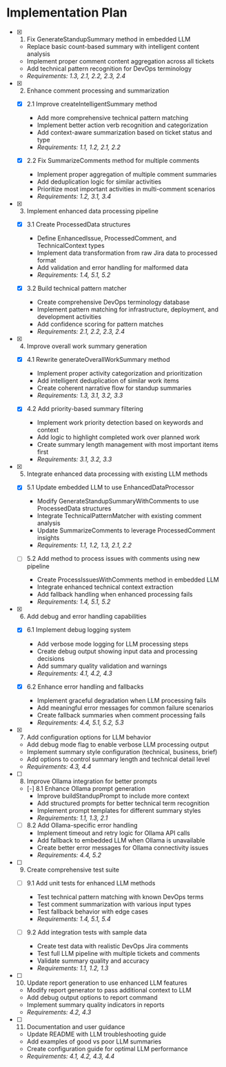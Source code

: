 # Implementation Plan

- [x] 1. Fix GenerateStandupSummary method in embedded LLM
  - Replace basic count-based summary with intelligent content analysis
  - Implement proper comment content aggregation across all tickets
  - Add technical pattern recognition for DevOps terminology
  - _Requirements: 1.3, 2.1, 2.2, 2.3, 2.4_

- [x] 2. Enhance comment processing and summarization
  - [x] 2.1 Improve createIntelligentSummary method
    - Add more comprehensive technical pattern matching
    - Implement better action verb recognition and categorization
    - Add context-aware summarization based on ticket status and type
    - _Requirements: 1.1, 1.2, 2.1, 2.2_

  - [x] 2.2 Fix SummarizeComments method for multiple comments
    - Implement proper aggregation of multiple comment summaries
    - Add deduplication logic for similar activities
    - Prioritize most important activities in multi-comment scenarios
    - _Requirements: 1.2, 3.1, 3.4_

- [x] 3. Implement enhanced data processing pipeline
  - [x] 3.1 Create ProcessedData structures
    - Define EnhancedIssue, ProcessedComment, and TechnicalContext types
    - Implement data transformation from raw Jira data to processed format
    - Add validation and error handling for malformed data
    - _Requirements: 1.4, 5.1, 5.2_

  - [x] 3.2 Build technical pattern matcher
    - Create comprehensive DevOps terminology database
    - Implement pattern matching for infrastructure, deployment, and development activities
    - Add confidence scoring for pattern matches
    - _Requirements: 2.1, 2.2, 2.3, 2.4_

- [x] 4. Improve overall work summary generation
  - [x] 4.1 Rewrite generateOverallWorkSummary method
    - Implement proper activity categorization and prioritization
    - Add intelligent deduplication of similar work items
    - Create coherent narrative flow for standup summaries
    - _Requirements: 1.3, 3.1, 3.2, 3.3_

  - [x] 4.2 Add priority-based summary filtering
    - Implement work priority detection based on keywords and context
    - Add logic to highlight completed work over planned work
    - Create summary length management with most important items first
    - _Requirements: 3.1, 3.2, 3.3_

- [x] 5. Integrate enhanced data processing with existing LLM methods
  - [x] 5.1 Update embedded LLM to use EnhancedDataProcessor
    - Modify GenerateStandupSummaryWithComments to use ProcessedData structures
    - Integrate TechnicalPatternMatcher with existing comment analysis
    - Update SummarizeComments to leverage ProcessedComment insights
    - _Requirements: 1.1, 1.2, 1.3, 2.1, 2.2_

  - [ ] 5.2 Add method to process issues with comments using new pipeline
    - Create ProcessIssuesWithComments method in embedded LLM
    - Integrate enhanced technical context extraction
    - Add fallback handling when enhanced processing fails
    - _Requirements: 1.4, 5.1, 5.2_

- [x] 6. Add debug and error handling capabilities
  - [x] 6.1 Implement debug logging system
    - Add verbose mode logging for LLM processing steps
    - Create debug output showing input data and processing decisions
    - Add summary quality validation and warnings
    - _Requirements: 4.1, 4.2, 4.3_

  - [x] 6.2 Enhance error handling and fallbacks
    - Implement graceful degradation when LLM processing fails
    - Add meaningful error messages for common failure scenarios
    - Create fallback summaries when comment processing fails
    - _Requirements: 4.4, 5.1, 5.2, 5.3_

- [x] 7. Add configuration options for LLM behavior
  - Add debug mode flag to enable verbose LLM processing output
  - Implement summary style configuration (technical, business, brief)
  - Add options to control summary length and technical detail level
  - _Requirements: 4.3, 4.4_

- [ ] 8. Improve Ollama integration for better prompts
  - [-] 8.1 Enhance Ollama prompt generation
    - Improve buildStandupPrompt to include more context
    - Add structured prompts for better technical term recognition
    - Implement prompt templates for different summary styles
    - _Requirements: 1.1, 1.3, 2.1_

  - [ ] 8.2 Add Ollama-specific error handling
    - Implement timeout and retry logic for Ollama API calls
    - Add fallback to embedded LLM when Ollama is unavailable
    - Create better error messages for Ollama connectivity issues
    - _Requirements: 4.4, 5.2_

- [ ] 9. Create comprehensive test suite
  - [ ] 9.1 Add unit tests for enhanced LLM methods
    - Test technical pattern matching with known DevOps terms
    - Test comment summarization with various input types
    - Test fallback behavior with edge cases
    - _Requirements: 1.4, 5.1, 5.4_

  - [ ] 9.2 Add integration tests with sample data
    - Create test data with realistic DevOps Jira comments
    - Test full LLM pipeline with multiple tickets and comments
    - Validate summary quality and accuracy
    - _Requirements: 1.1, 1.2, 1.3_

- [ ] 10. Update report generation to use enhanced LLM features
  - Modify report generator to pass additional context to LLM
  - Add debug output options to report command
  - Implement summary quality indicators in reports
  - _Requirements: 4.2, 4.3_

- [ ] 11. Documentation and user guidance
  - Update README with LLM troubleshooting guide
  - Add examples of good vs poor LLM summaries
  - Create configuration guide for optimal LLM performance
  - _Requirements: 4.1, 4.2, 4.3, 4.4_